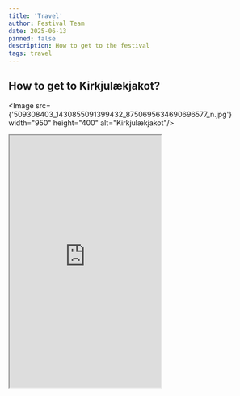 ```yaml
---
title: 'Travel'
author: Festival Team
date: 2025-06-13
pinned: false
description: How to get to the festival
tags: travel
---
```


<script>
    import { base } from '$app/paths'
    import Action from '$lib/Action.svelte'
    import Button from '$lib/Button.svelte'
    import Image from  '$lib/Image.svelte'
    import IFrame from '$lib/IFrame.svelte'
</script>

## How to get to Kirkjulækjakot?

<Image
  src={'509308403_1430855091399432_8750695634690696577_n.jpg'}
  width="950"
  height="400"
  alt="Kirkjulækjakot"/>

<IFrame
  src="https://ja.is/webapi/kort/?lat=63.738306&lon=-20.029511&nz=16.84&layer=map"
  title="Example Site"
  height="500px"
  allow="fullscreen"
  allowfullscreen
/>

<Action>
    <Button href="https://ja.is/kort/?nz=16.84&q=&layer=map&lat=63.738306&lon=-20.029511">Lækjartún Farm on Já.is</Button>
</Action>

The festival site is in a lovely location, approximately 1 hour 45 minutes drive from the capital area, but there’s still not public transport all the way up to the festival site.  We have therefore arranged for a festival bus.  Note that the festival bus is cheaper than public transportation.

If you are arriving to Iceland by ferry (Smyril line to Seyðisfjörður), then let us know by email, and we can put you in touch with others traveling with the same ferry to the festival.  A ferry is leaving from Hirtshals Denmark on the 5th of August and arriving 7th August at 8:30 and would be convenient for those that want to travel to the festival through Denmark.  There is lack of public transportation from Seyðisfjörður to Hvolsvöllur, but it is possible to bring a private car to the ferry or hitch-hike to the festival from Seyðisfjörður.


## Festival bus

On Thursday we have arranged for a big bus to pick up people from Reykjavík and from Hvolsvöllur (the closest public transportation from the festival site).  There’ll also be a stop on the way in the farm Lækjartún.

On Sunday there’ll also be a bus that will pick up people from the festival site and stop in both Hvolsvöllur and Reykjavík.

Prices for bus:

| Time  | Date         | Origin         | Destination     | Adults Price | Kids Price (0-15) |
|-------|--------------|----------------|-----------------|----------------|-------------------|
| 12:00 | 7th Aug | Reykjavík      | Festival   | 8,000 ISK      | 4,000 ISK         |
| 16:00 | 7th Aug | Hvolsvöllur    | Festival   | 3,000 ISK      | 1,500 ISK         |
| 15:00 | 10th Aug   | Festival  | Reykjavík       | 6,500 ISK      | 3,250 ISK         |
| 15:00 | 10th Aug   | Festival  | Hvolsvöllur     | 3,000 ISK      | 1,500 ISK         |


## Tour to Lækjartún Farm

Lækjarkot is the first farm in Iceland to be run with Holistic Management, and they have been leading the way for other farms in Iceland to transform their farming techniques.  They have pastures with grazing of cattle, sheep and chickens.  They also grow vegetables in hugelkultur beds.  Alongside the farming they also run a mini mill for making wool yarn. 

On the way from Reykjavík to the festival site the bus will stop in this farm and we’ll get a tour around the farm and wool minimill.  

Festival participants that arrive in a private car can also participate in the tour, and they then arrive to the Lækjarkot location at 14:00 on 7th August.

<Action>
    <Button href="https://ja.is/kort/?nz=16.84&q=&layer=map&lat=63.738306&lon=-20.029511">Lækjartún Farm on Já.is</Button>
</Action>

<Image
  src={'122469480_2790641924483713_4012775317853396885_n.jpg'}
  width="500">
  src={'481020081_4003212209893339_9111826307939688288_n.jpg'}
  height="500">
  

